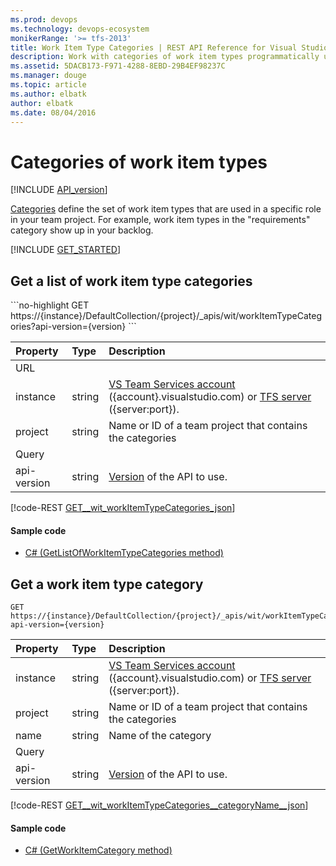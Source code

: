 ```yaml
---
ms.prod: devops
ms.technology: devops-ecosystem
monikerRange: '>= tfs-2013'
title: Work Item Type Categories | REST API Reference for Visual Studio Team Services and Team Foundation Server
description: Work with categories of work item types programmatically using the REST APIs for Visual Studio Team Services and Team Foundation Server. 
ms.assetid: 5DACB173-F971-4288-8EBD-29B4EF98237C
ms.manager: douge
ms.topic: article
ms.author: elbatk
author: elbatk
ms.date: 08/04/2016
---
```


# Categories of work item types
[!INCLUDE [API_version](../_data/version.md)]

[Categories](http://msdn.microsoft.com/en-us/library/dd695775.aspx) define the set of work item types that are used in a specific role in your team project.
For example, work item types in the "requirements" category show up in your backlog.

[!INCLUDE [GET_STARTED](../_data/get-started.md)]

## Get a list of work item type categories
<a name="getalistofworkitemtypecategories" />
```no-highlight
GET https://{instance}/DefaultCollection/{project}/_apis/wit/workItemTypeCategories?api-version={version}
```

| Property  	| Type 		| Description 
|:--------------|:----------|:-----------------
| URL
| instance      | string    | [VS Team Services account](/integrate/get-started/rest/basics.md) ({account}.visualstudio.com) or [TFS server](/integrate/get-started/rest/basics.md) ({server:port}).
| project 		| string 	| Name or ID of a team project that contains the categories
| Query
| api-version   | string    | [Version](../../concepts/rest-api-versioning.md) of the API to use.

[!code-REST [GET__wit_workItemTypeCategories_json](./_data/categories/GET__wit_workItemTypeCategories.json)]

#### Sample code

* [C# (GetListOfWorkItemTypeCategories method)](https://github.com/Microsoft/vsts-dotnet-samples/blob/master/ClientLibrary/Snippets/Microsoft.TeamServices.Samples.Client/WorkItemTracking/WorkItemTypeCategoriesSample.cs#L23)

## Get a work item type category
<a name="getaworkitemtypecategory" />

```no-highlight
GET https://{instance}/DefaultCollection/{project}/_apis/wit/workItemTypeCategories/{name}?api-version={version}
```

| Property  | Type 		| Description |
|:--------------|:----------|:-----------------
| instance  | string    | [VS Team Services account](/integrate/get-started/rest/basics.md) ({account}.visualstudio.com) or [TFS server](/integrate/get-started/rest/basics.md) ({server:port}).
| project 	| string 	| Name or ID of a team project that contains the categories
| name 		| string 	| Name of the category
| Query
| api-version | string  | [Version](../../concepts/rest-api-versioning.md) of the API to use.

[!code-REST [GET__wit_workItemTypeCategories__categoryName__json](./_data/categories/GET__wit_workItemTypeCategories__categoryName_.json)]

#### Sample code

* [C# (GetWorkItemCategory method)](https://github.com/Microsoft/vsts-dotnet-samples/blob/master/ClientLibrary/Snippets/Microsoft.TeamServices.Samples.Client/WorkItemTracking/WorkItemTypeCategoriesSample.cs#L43)
